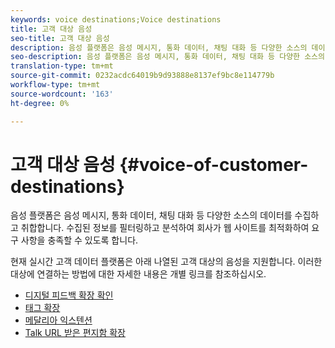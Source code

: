 ```yaml
---
keywords: voice destinations;Voice destinations
title: 고객 대상 음성
seo-title: 고객 대상 음성
description: 음성 플랫폼은 음성 메시지, 통화 데이터, 채팅 대화 등 다양한 소스의 데이터를 수집하고 취합합니다. 수집된 정보를 필터링하고 분석하여 회사가 웹 사이트를 최적화하여 요구 사항을 충족할 수 있도록 합니다.
seo-description: 음성 플랫폼은 음성 메시지, 통화 데이터, 채팅 대화 등 다양한 소스의 데이터를 수집하고 취합합니다. 수집된 정보를 필터링하고 분석하여 회사가 웹 사이트를 최적화하여 요구 사항을 충족할 수 있도록 합니다.
translation-type: tm+mt
source-git-commit: 0232acdc64019b9d93888e8137ef9bc8e114779b
workflow-type: tm+mt
source-wordcount: '163'
ht-degree: 0%

---
```



# 고객 대상 음성 {#voice-of-customer-destinations}

음성 플랫폼은 음성 메시지, 통화 데이터, 채팅 대화 등 다양한 소스의 데이터를 수집하고 취합합니다. 수집된 정보를 필터링하고 분석하여 회사가 웹 사이트를 최적화하여 요구 사항을 충족할 수 있도록 합니다.

현재 실시간 고객 데이터 플랫폼은 아래 나열된 고객 대상의 음성을 지원합니다. 이러한 대상에 연결하는 방법에 대한 자세한 내용은 개별 링크를 참조하십시오.

* [디지털 피드백 확장 확인](confirmit-digital-feedback-extension.md)
* [태그 확장](/help/rtcdp/destinations/invoca-extension.md)
* [메달리아 익스텐션](medallia-extension.md)
* [Talk URL 받은 편지함 확장](talkurl-extension.md)
